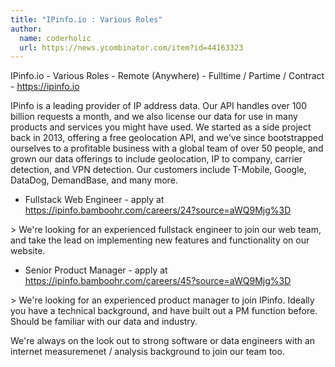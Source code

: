 ```yaml
---
title: "IPinfo.io : Various Roles"
author:
  name: coderholic
  url: https://news.ycombinator.com/item?id=44163323
---
```

IPinfo.io - Various Roles - Remote (Anywhere) - Fulltime &#x2F; Partime &#x2F; Contract - <a href="https:&#x2F;&#x2F;ipinfo.io" rel="nofollow">https:&#x2F;&#x2F;ipinfo.io</a>

IPinfo is a leading provider of IP address data. Our API handles over 100 billion requests a month, and we also license our data for use in many products and services you might have used. We started as a side project back in 2013, offering a free geolocation API, and we&#x27;ve since bootstrapped ourselves to a profitable business with a global team of over 50 people, and grown our data offerings to include geolocation, IP to company, carrier detection, and VPN detection. Our customers include T-Mobile, Google, DataDog, DemandBase, and many more.

- Fullstack Web Engineer - apply at <a href="https:&#x2F;&#x2F;ipinfo.bamboohr.com&#x2F;careers&#x2F;24?source=aWQ9Mjg%3D" rel="nofollow">https:&#x2F;&#x2F;ipinfo.bamboohr.com&#x2F;careers&#x2F;24?source=aWQ9Mjg%3D</a>

&gt; We&#x27;re looking for an experienced fullstack engineer to join our web team, and take the lead on implementing new features and functionality on our website.

- Senior Product Manager - apply at <a href="https:&#x2F;&#x2F;ipinfo.bamboohr.com&#x2F;careers&#x2F;45?source=aWQ9Mjg%3D" rel="nofollow">https:&#x2F;&#x2F;ipinfo.bamboohr.com&#x2F;careers&#x2F;45?source=aWQ9Mjg%3D</a>

&gt; We&#x27;re looking for an experienced product manager to join IPinfo. Ideally you have a technical background, and have built out a PM function before. Should be familiar with our data and industry.

We&#x27;re always on the look out to strong software or data engineers with an internet measuremenet &#x2F; analysis background to join our team too.
<JobApplication />
